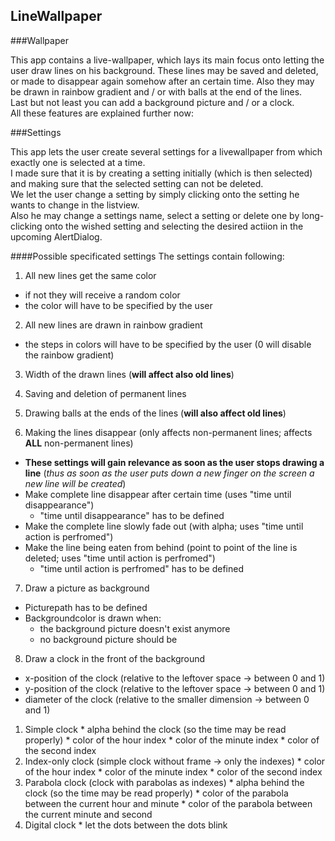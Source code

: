 ## LineWallpaper

###Wallpaper

This app contains a live-wallpaper, which lays its main focus onto letting the user draw lines on his background.
These lines may be saved and deleted, or made to disappear again somehow after an certain time. Also they may be drawn in rainbow gradient and / or with balls at the end of the lines.  
Last but not least you can add a background picture and / or a clock.  
All these features are explained further now:

###Settings

This app lets the user create several settings for a livewallpaper from which exactly one is selected at a time.  
I made sure that it is by creating a setting initially (which is then selected) and making sure that the selected setting can not be deleted.  
We let the user change a setting by simply clicking onto the setting he wants to change in the listview.  
Also he may change a settings name, select a setting or delete one by long-clicking onto the wished setting and selecting the desired actiion in the upcoming AlertDialog.

####Possible specificated settings
The settings contain following:  

1. All new lines get the same color
  * if not they will receive a random color
  * the color will have to be specified by the user

2. All new lines are drawn in rainbow gradient
  * the steps in colors will have to be specified by the user (0 will disable the rainbow gradient)

3. Width of the drawn lines (__will affect also old lines__)

4. Saving and deletion of permanent lines

5. Drawing balls at the ends of the lines (__will also affect old lines__)

6. Making the lines disappear (only affects non-permanent lines; affects __ALL__ non-permanent lines)
  * __These settings will gain relevance as soon as the user stops drawing a line__ (_thus as soon as the user puts down a new finger on the screen a new line will be created_)
  * Make complete line disappear after certain time (uses "time until disappearance")
    * "time until disappearance" has to be defined
  * Make the complete line slowly fade out (with alpha; uses "time until action is perfromed")
  * Make the line being eaten from behind (point to point of the line is deleted; uses "time until action is perfromed")
    * "time until action is perfromed" has to be defined

7. Draw a picture as background
  * Picturepath has to be defined
  * Backgroundcolor is drawn when:
    * the background picture doesn't exist anymore
    * no background picture should be 

8. Draw a clock in the front of the background
  * x-position of the clock (relative to the leftover space -> between 0 and 1)
  * y-position of the clock (relative to the leftover space -> between 0 and 1)
  * diameter of the clock (relative to the smaller dimension -> between 0 and 1)
 
  1. Simple clock
    * alpha behind the clock (so the time may be read properly)
    * color of the hour index
    * color of the minute index
    * color of the second index
  2. Index-only clock (simple clock without frame -> only the indexes)
    * color of the hour index
    * color of the minute index
    * color of the second index
  3. Parabola clock (clock with parabolas as indexes)
    * alpha behind the clock (so the time may be read properly)
    * color of the parabola between the current hour and minute
    * color of the parabola between the current minute and second
  4. Digital clock
    * let the dots between the dots blink

